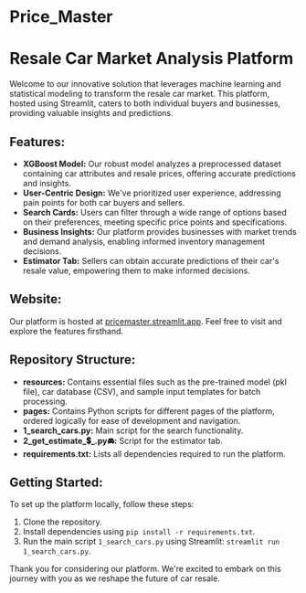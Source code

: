 # Price_Master

# Resale Car Market Analysis Platform

Welcome to our innovative solution that leverages machine learning and statistical modeling to transform the resale car market. This platform, hosted using Streamlit, caters to both individual buyers and businesses, providing valuable insights and predictions.

## Features:

- **XGBoost Model:** Our robust model analyzes a preprocessed dataset containing car attributes and resale prices, offering accurate predictions and insights.
- **User-Centric Design:** We've prioritized user experience, addressing pain points for both car buyers and sellers.
- **Search Cards:** Users can filter through a wide range of options based on their preferences, meeting specific price points and specifications.
- **Business Insights:** Our platform provides businesses with market trends and demand analysis, enabling informed inventory management decisions.
- **Estimator Tab:** Sellers can obtain accurate predictions of their car's resale value, empowering them to make informed decisions.

## Website:

Our platform is hosted at [pricemaster.streamlit.app](https://pricemaster.streamlit.app). Feel free to visit and explore the features firsthand.

## Repository Structure:

- **resources:** Contains essential files such as the pre-trained model (pkl file), car database (CSV), and sample input templates for batch processing.
- **pages:** Contains Python scripts for different pages of the platform, ordered logically for ease of development and navigation.
- **1_search_cars.py:** Main script for the search functionality.
- **2_get_estimate_💲_.py🚘:** Script for the estimator tab.
- **requirements.txt:** Lists all dependencies required to run the platform.

## Getting Started:

To set up the platform locally, follow these steps:
1. Clone the repository.
2. Install dependencies using `pip install -r requirements.txt`.
3. Run the main script `1_search_cars.py` using Streamlit: `streamlit run 1_search_cars.py`.

Thank you for considering our platform. We're excited to embark on this journey with you as we reshape the future of car resale.
